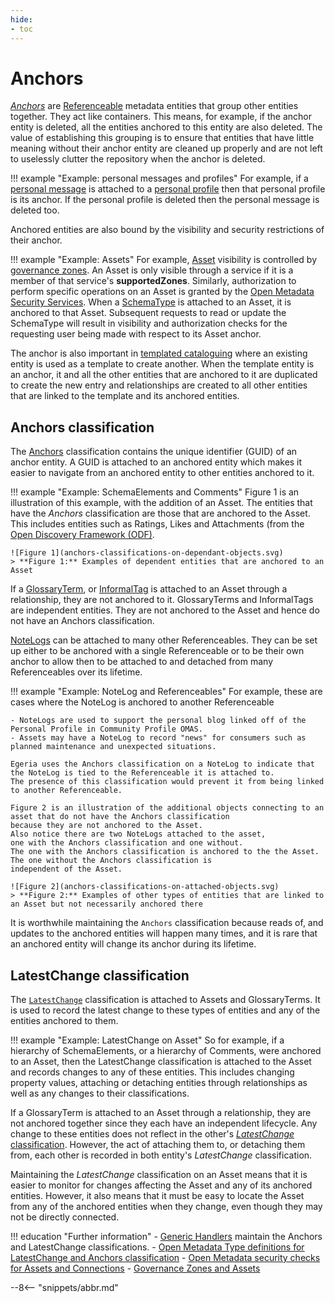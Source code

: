 ```yaml
---
hide:
- toc
---
```


<!-- SPDX-License-Identifier: CC-BY-4.0 -->
<!-- Copyright Contributors to the ODPi Egeria project. -->

# Anchors

*[Anchors](/concepts/anchor)* are [Referenceable](/concepts/referenceable) metadata entities that group other entities together.  They act like containers.  This means, for example, if the anchor entity is deleted, all the entities anchored to this entity are also deleted.   The value of establishing this grouping is to ensure that entities that have little meaning without their anchor entity are cleaned up properly and are not left to uselessly clutter the repository when the anchor is deleted. 

!!! example "Example: personal messages and profiles"
    For example, if a [personal message](/concepts/personal-message) is attached to a [personal profile](/concepts/personal-profile) then that personal profile is its anchor.  If the personal profile is deleted then the personal message is deleted too.

Anchored entities are also bound by the visibility and security restrictions of their anchor. 

!!! example "Example: Assets"
    For example, [Asset](/concepts/asset) visibility is controlled by [governance zones](/features/governance-zoning/overview). An Asset is only visible through a service if it is a member of that service's **supportedZones**.  Similarly, authorization to perform specific operations on an Asset is granted by the [Open Metadata Security Services](/features/metadata-security).  When a [SchemaType](/types/5/0501-Schema-Elements/#schematype) is attached to an Asset, it is anchored to that Asset. Subsequent requests to read or update the SchemaType will result in visibility and authorization checks for the requesting user being made with respect to its Asset anchor.
    
The anchor is also important in [templated cataloguing](/features/templated-cataloguing/overview) where an existing entity is used as a template to create another.  When the template entity is an anchor, it and all the other entities that are anchored to it are duplicated to create the new entry and relationships are created to all other entities that are linked to the template and its anchored entities.

## Anchors classification

The [Anchors](/types/0/0010-Basic-Model/#Anchors) classification contains the unique identifier (GUID) of an anchor entity.  A GUID is attached to an anchored entity which makes it easier to navigate from an anchored entity to other entities anchored to it.


!!! example "Example: SchemaElements and Comments"
    Figure 1 is an illustration of this example, with the addition of an Asset. The entities that have the *Anchors* classification are those that are anchored to the Asset.  This includes entities such as Ratings, Likes and Attachments (from the [Open Discovery Framework (ODF)](/frameworks/odf/overview).

    ![Figure 1](anchors-classifications-on-dependant-objects.svg)
    > **Figure 1:** Examples of dependent entities that are anchored to an Asset

If a [GlossaryTerm](/practices/common-data-definitions/anatomy-of-a-glossary), or [InformalTag](/concepts/informal-tag) is attached to an Asset through a relationship, they are not anchored to it. GlossaryTerms and InformalTags are independent entities. They are not anchored to the Asset and hence do not have an Anchors classification. 

[NoteLogs](/concepts/note-log) can be attached to many other Referenceables. They can be set up either to be anchored with a single Referenceable or to be their own anchor to allow then to be attached to and detached from many Referenceables over its lifetime.

!!! example "Example: NoteLog and Referenceables"
    For example, these are cases where the NoteLog is anchored to another Referenceable

    - NoteLogs are used to support the personal blog linked off of the Personal Profile in Community Profile OMAS.
    - Assets may have a NoteLog to record "news" for consumers such as planned maintenance and unexpected situations.

    Egeria uses the Anchors classification on a NoteLog to indicate that the NoteLog is tied to the Referenceable it is attached to. 
    The presence of this classification would prevent it from being linked to another Referenceable.

    Figure 2 is an illustration of the additional objects connecting to an asset that do not have the Anchors classification
    because they are not anchored to the Asset.
    Also notice there are two NoteLogs attached to the asset,
    one with the Anchors classification and one without.
    The one with the Anchors classification is anchored to the the Asset. The one without the Anchors classification is
    independent of the Asset.
    
    ![Figure 2](anchors-classifications-on-attached-objects.svg)
    > **Figure 2:** Examples of other types of entities that are linked to an Asset but not necessarily anchored there
    
It is worthwhile maintaining the `Anchors` classification because reads of, and updates to the anchored entities will happen many times, and it is rare that an anchored entity will change its anchor during its lifetime.
    
## LatestChange classification

The [`LatestChange`](/types/0/0011-Managing-Referenceables/#LatestChange) classification is attached to Assets and GlossaryTerms. It is used to record the latest change to these types of entities and any of the entities anchored to them.

!!! example "Example: LatestChange on Asset"
    So for example, if a hierarchy of SchemaElements, or a hierarchy of Comments, were anchored to an Asset, then the LatestChange classification is attached to the Asset and records changes to any of these entities. This includes changing property values, attaching or detaching entities through relationships as well as any changes to their classifications.

If a GlossaryTerm is attached to an Asset through a relationship, they are not anchored together since they each have an independent lifecycle. Any change to these entities does not reflect in the other's [*LatestChange* classification](#latestchange-classification). However, the act of attaching them to, or detaching them from, each other is recorded in both entity's *LatestChange* classification.

Maintaining the *LatestChange* classification on an Asset means that it is easier to monitor for changes affecting the Asset and any of its anchored entities. However, it also means that it must be easy to locate the Asset from any of the anchored entities when they change, even though they may not be directly connected.
    
!!! education "Further information"
    - [Generic Handlers](/services/generic-handlers) maintain the Anchors and LatestChange classifications.
    - [Open Metadata Type definitions for LatestChange and Anchors classification](/types/0/0011-Managing-Referenceables)
    - [Open Metadata security checks for Assets and Connections](/features/metadata-security/overview)
    - [Governance Zones and Assets](/features/governance-zoning/overview)
    


--8<-- "snippets/abbr.md"
